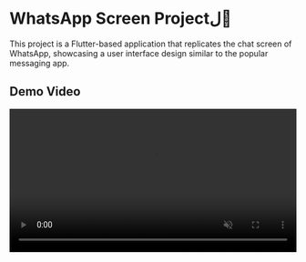 # WhatsApp Screen Projectل💚

This project is a Flutter-based application that replicates the chat screen of WhatsApp, showcasing a user interface design similar to the popular messaging app.

## Demo Video

<video src="demo.mp4" width="100%" height="auto" controls autoplay loop muted></video>


